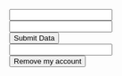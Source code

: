 <form id="login">
    <input type="text" id="username" name="username" required><br>
    <input type="password" id="password" name="password" required><br>
    <button type="button" onclick="sendData()">Submit Data</button><br>
    <input type="text" id="username2" name="username2" required><br>
    <button type="button" onclick="deleteData()">Remove my account</button>
</form>
<script>
function sendData() {
    const data = {
        "username": document.getElementById("username").value,
        "password": document.getElementById("password").value
    }
    fetch("http://127.0.0.1:8000/api/login/login", {
        method: "POST",
        headers: {
            "Content-Type": "application/json"
        },
        body: JSON.stringify(data)
    })
    .then(response => response.json())
    .then(data => {
        if (data.token) {
            // Store the token in localStorage or sessionStorage
            localStorage.setItem("jwt_token", data.token);
            console.log("JWT token:", data.token);
            window.location.href = "http://127.0.0.1:4200/TheIdealGam/"
        }
        // Handle other response data if needed
    });
}
function deleteData() {
    const deletedUser = document.getElementById("username2").value;
    fetch(`http://127.0.0.1:8000/api/login/delete/${deletedUser}`, {
        method: "DELETE",
        headers: {
            "Content-Type": "application/json",
            "Authorization": `Bearer ${localStorage.getItem("jwt_token")}` // Include JWT token in the headers
        }
    })
    .then(response => {
        // Handle the response as needed
        console.log(response);
    });
}
</script>
